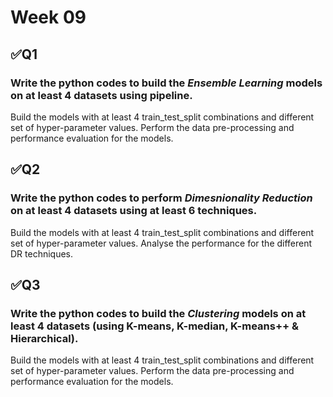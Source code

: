 # Week 09

## ✅Q1
### Write the python codes to build the _Ensemble Learning_ models on at least 4 datasets using pipeline. 
Build the models with at least 4 train_test_split combinations and different set of hyper-parameter values. Perform the data pre-processing and performance evaluation for the models.

## ✅Q2
### Write the python codes to perform _Dimesnionality Reduction_ on at least 4 datasets using at least 6 techniques.
Build the models with at least 4 train_test_split combinations and different set of hyper-parameter values. Analyse the performance for the different DR techniques.

## ✅Q3
### Write the python codes to build the _Clustering_ models on at least 4 datasets (using K-means, K-median, K-means++ & Hierarchical).
Build the models with at least 4 train_test_split combinations and different set of hyper-parameter values. Perform the data pre-processing and performance evaluation for the models.
